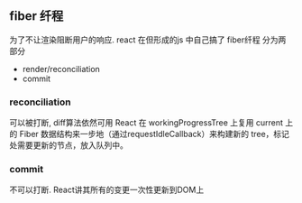 ## fiber  纤程

为了不让渲染阻断用户的响应. react 在但形成的js 中自己搞了 fiber纤程
分为两部分 
* render/reconciliation
* commit

### reconciliation 
可以被打断, diff算法依然可用
React 在 workingProgressTree 上复用 current 上的 Fiber 数据结构来一步地（通过requestIdleCallback）来构建新的 tree，标记处需要更新的节点，放入队列中。

### commit
不可以打断. React讲其所有的变更一次性更新到DOM上